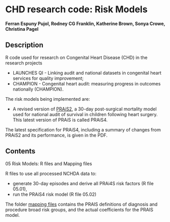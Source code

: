 # CHD research code: Risk Models

**Ferran Espuny Pujol, Rodney CG Franklin, Katherine Brown, Sonya Crowe, Christina Pagel**

## Description

R code used for research on Congenital Heart Disease (CHD) in the research projects 

* LAUNCHES QI - Linking audit and national datasets in congenital heart services for quality improvement;
* CHAMPION - Congenital heart audit: measuring progress in outcomes nationally (CHAMPION).

The risk models being implemented are:

* A revised version of [PRAiS2](https://www.sciencedirect.com/science/article/pii/S0003497516318288), a 30-day post-surgical mortality model used for national audit of survival in children following heart surgery. This latest version of PRAiS is called PRAiS4.

The latest specification for PRAiS4, including a summary of changes from PRAiS2 and its performance, is given in the PDF.

## Contents

05 Risk Models: R files and Mapping files

R files to use all processed NCHDA data to:

* generate 30-day episodes and derive all PRAi4S risk factors (R file 05.01), 
* run the PRAiS4 risk model (R file 05.02)

The folder [mapping files](<mapping files>) contains the PRAIS definitions of diagnosis and procedure broad risk groups, and the actual coefficients for the PRAIS model.
